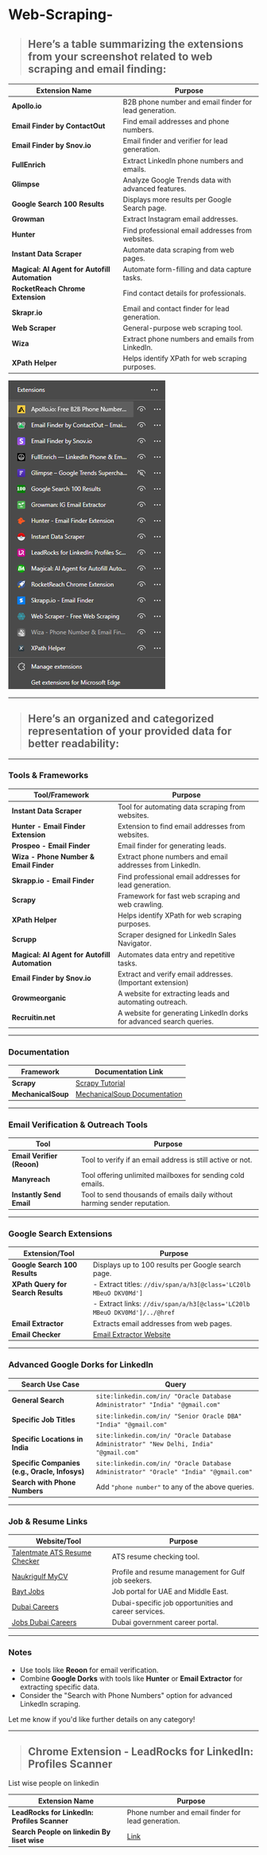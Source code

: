 # Web-Scraping-

> ## Here’s a table summarizing the extensions from your screenshot related to web scraping and email finding:

| **Extension Name**                          | **Purpose**                                             |
|---------------------------------------------|---------------------------------------------------------|
| **Apollo.io**                               | B2B phone number and email finder for lead generation.  |
| **Email Finder by ContactOut**              | Find email addresses and phone numbers.                |
| **Email Finder by Snov.io**                 | Email finder and verifier for lead generation.         |
| **FullEnrich**                              | Extract LinkedIn phone numbers and emails.             |
| **Glimpse**                                 | Analyze Google Trends data with advanced features.     |
| **Google Search 100 Results**               | Displays more results per Google Search page.          |
| **Growman**                                 | Extract Instagram email addresses.                     |
| **Hunter**                                  | Find professional email addresses from websites.       |
| **Instant Data Scraper**                    | Automate data scraping from web pages.                 |
| **Magical: AI Agent for Autofill Automation** | Automate form-filling and data capture tasks.          |
| **RocketReach Chrome Extension**           | Find contact details for professionals.                |
| **Skrapr.io**                               | Email and contact finder for lead generation.          |
| **Web Scraper**                             | General-purpose web scraping tool.                     |
| **Wiza**                                    | Extract phone numbers and emails from LinkedIn.        |
| **XPath Helper**                            | Helps identify XPath for web scraping purposes.        |

![alt text](https://github.com/HackBugs/Web-Scraping-/blob/main/Chrome%20Web%20Scraping%20Extansions.png?raw=true)

-------

> ## Here’s an organized and categorized representation of your provided data for better readability:

---

### **Tools & Frameworks**
| **Tool/Framework**                                   | **Purpose**                                                                                     |
|------------------------------------------------------|-------------------------------------------------------------------------------------------------|
| **Instant Data Scraper**                             | Tool for automating data scraping from websites.                                                |
| **Hunter - Email Finder Extension**                 | Extension to find email addresses from websites.                                                |
| **Prospeo - Email Finder**                           | Email finder for generating leads.                                                              |
| **Wiza - Phone Number & Email Finder**               | Extract phone numbers and email addresses from LinkedIn.                                        |
| **Skrapp.io - Email Finder**                         | Find professional email addresses for lead generation.                                          |
| **Scrapy**                                           | Framework for fast web scraping and web crawling.                                               |
| **XPath Helper**                                     | Helps identify XPath for web scraping purposes.                                                 |
| **Scrupp**                                           | Scraper designed for LinkedIn Sales Navigator.                                                  |
| **Magical: AI Agent for Autofill Automation**        | Automates data entry and repetitive tasks.                                                      |
| **Email Finder by Snov.io**                          | Extract and verify email addresses. (Important extension)                                       |
| **Growmeorganic**                                    | A website for extracting leads and automating outreach.                                         |
| **Recruitin.net**                                    | A website for generating LinkedIn dorks for advanced search queries.                            |

---

### **Documentation**
| **Framework**          | **Documentation Link**                                                               |
|-------------------------|---------------------------------------------------------------------------------------|
| **Scrapy**             | [Scrapy Tutorial](https://docs.scrapy.org/en/2.11/intro/tutorial.html)                |
| **MechanicalSoup**      | [MechanicalSoup Documentation](https://mechanicalsoup.readthedocs.io/en/stable/)     |

---

### **Email Verification & Outreach Tools**
| **Tool**                               | **Purpose**                                                                                         |
|----------------------------------------|-----------------------------------------------------------------------------------------------------|
| **Email Verifier (Reoon)**             | Tool to verify if an email address is still active or not.                                          |
| **Manyreach**                          | Tool offering unlimited mailboxes for sending cold emails.                                          |
| **Instantly Send Email**               | Tool to send thousands of emails daily without harming sender reputation.                           |

---

### **Google Search Extensions**
| **Extension/Tool**                     | **Purpose**                                                                                         |
|----------------------------------------|-----------------------------------------------------------------------------------------------------|
| **Google Search 100 Results**          | Displays up to 100 results per Google search page.                                                  |
| **XPath Query for Search Results**     | - Extract titles: `//div/span/a/h3[@class='LC20lb MBeuO DKV0Md']`                                   |
|                                        | - Extract links: `//div/span/a/h3[@class='LC20lb MBeuO DKV0Md']/../@href`                          |
| **Email Extractor**                    | Extracts email addresses from web pages.                                                           |
| **Email Checker**                      | [Email Extractor Website](https://email-checker.net/email-extractor)                               |

---

### **Advanced Google Dorks for LinkedIn**
| **Search Use Case**                                     | **Query**                                                                                           |
|--------------------------------------------------------|-----------------------------------------------------------------------------------------------------|
| **General Search**                                     | `site:linkedin.com/in/ "Oracle Database Administrator" "India" "@gmail.com"`                       |
| **Specific Job Titles**                                | `site:linkedin.com/in/ "Senior Oracle DBA" "India" "@gmail.com"`                                   |
| **Specific Locations in India**                        | `site:linkedin.com/in/ "Oracle Database Administrator" "New Delhi, India" "@gmail.com"`            |
| **Specific Companies (e.g., Oracle, Infosys)**         | `site:linkedin.com/in/ "Oracle Database Administrator" "Oracle" "India" "@gmail.com"`              |
| **Search with Phone Numbers**                          | Add `"phone number"` to any of the above queries.                                                  |

---

### **Job & Resume Links**
| **Website/Tool**                          | **Purpose**                                                 |
|-------------------------------------------|-------------------------------------------------------------|
| [Talentmate ATS Resume Checker](https://www.talentmate.com/candidate/dashboard) | ATS resume checking tool.                                    |
| [Naukrigulf MyCV](https://www.naukrigulf.com/mnj/userProfile/myCV?source=gnbHeader) | Profile and resume management for Gulf job seekers.         |
| [Bayt Jobs](https://www.bayt.com/en/uae/jobs/)          | Job portal for UAE and Middle East.                         |
| [Dubai Careers](https://dubaicareers.ae/en/pages/default.aspx) | Dubai-specific job opportunities and career services.        |
| [Jobs Dubai Careers](https://jobs.dubaicareers.ae/)     | Dubai government career portal.                             |

---

### **Notes**
- Use tools like **Reoon** for email verification.
- Combine **Google Dorks** with tools like **Hunter** or **Email Extractor** for extracting specific data.
- Consider the "Search with Phone Numbers" option for advanced LinkedIn scraping.

Let me know if you'd like further details on any category!

-------
> ## Chrome Extension - LeadRocks for LinkedIn: Profiles Scanner

List wise people on linkedin

| **Extension Name**                          | **Purpose**                                             |
|---------------------------------------------|---------------------------------------------------------|
| **LeadRocks for LinkedIn: Profiles Scanner**| Phone number and email finder for lead generation.  |
| **Search People on linkedin By liset wise** | [Link](https://www.linkedin.com/search/results/people/?sid=%40Y2) |




